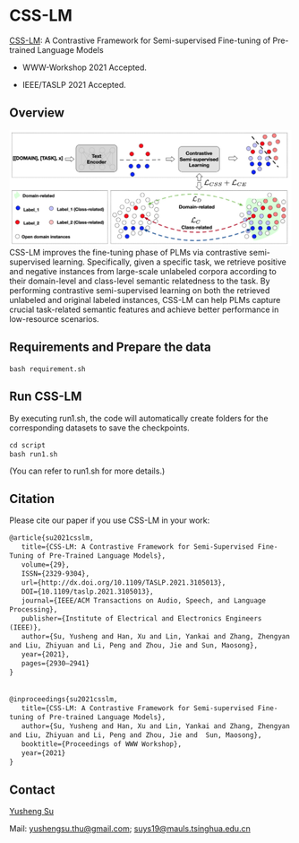 # CSS-LM
[CSS-LM](https://arxiv.org/abs/2102.03752): A Contrastive Framework for Semi-supervised Fine-tuning of Pre-trained Language Models

- WWW-Workshop 2021 Accepted.

- IEEE/TASLP 2021 Accepted.

## Overview

![CSS-LM](https://github.com/thunlp/CSS-LM/blob/main/CSS-LM.jpg)
CSS-LM improves the fine-tuning phase of PLMs via contrastive semi-supervised learning. Specifically, given a specific task, we retrieve positive and negative instances from large-scale unlabeled corpora according to their domain-level and class-level semantic relatedness to the task. By performing contrastive semi-supervised learning on both the retrieved unlabeled and original labeled instances, CSS-LM can help PLMs capture crucial task-related semantic features and achieve better performance in low-resource scenarios.



## Requirements and Prepare the data

```
bash requirement.sh
```

## Run CSS-LM

By executing run1.sh, the code will automatically create folders for the corresponding datasets to save the checkpoints.
```
cd script
bash run1.sh
```
(You can refer to run1.sh for more details.)



## Citation

Please cite our paper if you use CSS-LM in your work:
```
@article{su2021csslm,
   title={CSS-LM: A Contrastive Framework for Semi-Supervised Fine-Tuning of Pre-Trained Language Models},
   volume={29},
   ISSN={2329-9304},
   url={http://dx.doi.org/10.1109/TASLP.2021.3105013},
   DOI={10.1109/taslp.2021.3105013},
   journal={IEEE/ACM Transactions on Audio, Speech, and Language Processing},
   publisher={Institute of Electrical and Electronics Engineers (IEEE)},
   author={Su, Yusheng and Han, Xu and Lin, Yankai and Zhang, Zhengyan and Liu, Zhiyuan and Li, Peng and Zhou, Jie and Sun, Maosong},
   year={2021},
   pages={2930–2941}
}


@inproceedings{su2021csslm,
   title={CSS-LM: A Contrastive Framework for Semi-supervised Fine-tuning of Pre-trained Language Models},
   author={Su, Yusheng and Han, Xu and Lin, Yankai and Zhang, Zhengyan and Liu, Zhiyuan and Li, Peng and Zhou, Jie and  Sun, Maosong},
   booktitle={Proceedings of WWW Workshop},
   year={2021}
}
```


## Contact
[Yusheng Su](https://yushengsu-thu.github.io/)

Mail: yushengsu.thu@gmail.com; suys19@mauls.tsinghua.edu.cn




